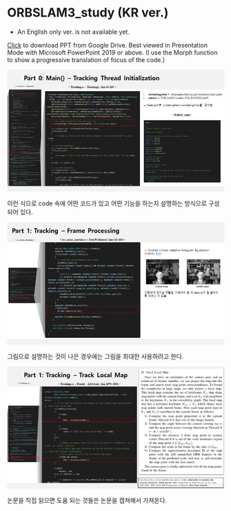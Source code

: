 # ORBSLAM3_study (KR ver.)

* An English only ver. is not available yet. 

[Click](https://docs.google.com/presentation/d/1dy0OeC8hPvASXZEoDQFoEwP44VvPZlOu/edit?usp=sharing&ouid=118275914938046484469&rtpof=true&sd=true) to download PPT from Google Drive. Best viewed in Presentation Mode with Microsoft PowerPoint 2019 or above. (I use the Morph function to show a progressive translation of focus of the code.)

![ex1](imgs/example01.png)

이런 식으로 code 속에 어떤 코드가 있고 어떤 기능을 하는지 설명하는 방식으로 구성되어 있다.


![ex2](imgs/example02.png)

그림으로 설명하는 것이 나은 경우에는 그림을 최대한 사용하려고 한다. 


![ex3](imgs/example03.png)

논문을 직접 읽으면 도움 되는 것들은 논문을 캡쳐해서 가져온다. 
